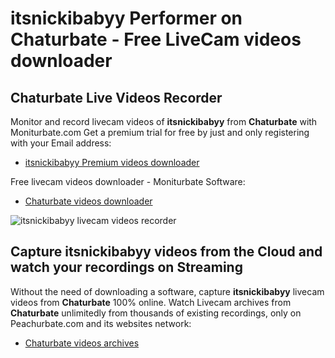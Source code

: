 # itsnickibabyy Performer on Chaturbate - Free LiveCam videos downloader

## Chaturbate Live Videos Recorder

Monitor and record livecam videos of **itsnickibabyy** from **Chaturbate** with Moniturbate.com
Get a premium trial for free by just and only registering with your Email address:
* [itsnickibabyy Premium videos downloader](https://moniturbate.com/request-demo-licence-key.html)

Free livecam videos downloader - Moniturbate Software:
* [Chaturbate videos downloader](https://moniturbate.com/moniturbate-download-software.html)

![itsnickibabyy livecam videos recorder](https://peachurnet.com/templates/moniturbate-software.png)


## Capture itsnickibabyy videos from the Cloud and watch your recordings on Streaming

Without the need of downloading a software, capture **itsnickibabyy** livecam videos from **Chaturbate** 100% online.
Watch Livecam archives from **Chaturbate** unlimitedly from thousands of existing recordings, only on Peachurbate.com and its websites network:
* [Chaturbate videos archives](https://peachurnet.com/)